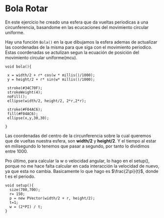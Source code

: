 # Bola Rotar
En este ejercicio he creado una esfera que da vueltas periodicas a una circunferencia, basandome en las ecucaciones del movimiento circular uniforme.

Hay una función `Bola()` en la que dibujamos la esfera ademas de actualizar las coordenadas de la misma para que siga con el movimiento periodico. Estas coordenadas se actulizan segun la ecuación de posición del movimiento circular uniforme(mcu).

```
void bola(){
  
 x = width/2 + r* cos(w * millis()/1000); 
 y = height/2 + r* sin(w* millis()/1000);
 
 stroke(#34C70F);
 strokeWeight(4);
 noFill();
 ellipse(width/2, height/2, 2*r,2*r);
 
 stroke(#F04AC6);
 fill(#F04AC6);
 ellipse(x,y,30,30);
 
}
```

Las coordenadas del centro de la circunferencia sobre la cual queremos que de vueltas nuestra esfera, son **width/2** y **height/2**. Y el tiempo al estar en milisegundo lo tenemos que pasar a segundo, por tanto lo dividimos entre 1000.

Pro último, para calcular la w o velocidad angular, lo hago en el setup(), porque no me hace falta calcular en cada interacción la velocidad de nuevo, ya que esta no cambia. Basicamente lo que hago es $\frac{2\pi}{t}$, donde t es el periodo.

```
void setup(){
  size(700,700);
  r= 150;
  p = new PVector(width/2 + r, height/2);
  t=1;
  w = (2*PI) / t;
}
```
